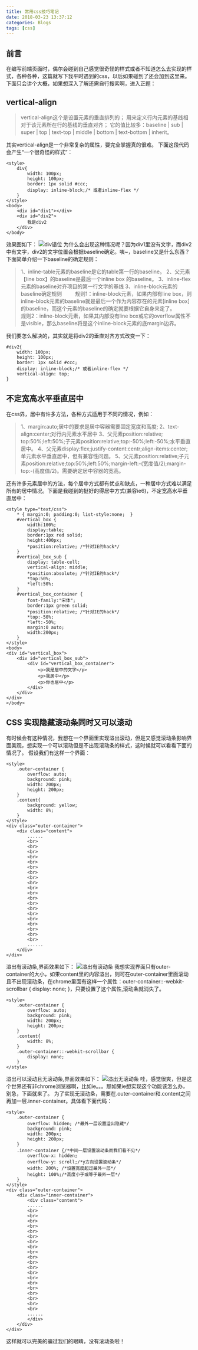 ```yaml
---
title: 常用css技巧笔记
date: 2018-03-23 13:37:12
categories: Blogs
tags: [css]
---
```

## 前言
在编写前端页面时，偶尔会碰到自己感觉很奇怪的样式或者不知道怎么去实现的样式，各种各种，这篇就写下我平时遇到的css，以后如果碰到了还会加到这里来。<!--more-->
下面只会讲个大概，如果想深入了解还需自行搜索啊，进入正题：
## vertical-align
> vertical-align这个是设置元素的垂直排列的；
用来定义行内元素的基线相对于该元素所在行的基线的垂直对齐；
它的值比较多：baseline | sub | super | top | text-top | middle | bottom | text-bottom | inherit。

其实vertical-align是一个非常复杂的属性，要完全掌握真的很难。
下面这段代码会产生“一个很奇怪的样式”：
```
<style>
	div{
		width: 100px;
		height: 100px;
		border: 1px solid #ccc;
		display: inline-block;/* 或者inline-flex */
	}
</style>
<body>
	<div id="div1"></div>
	<div id="div2">
		我是div2
	</div>
</body>
```
效果图如下：
![div错位](/img/常用css笔记/1.png)
为什么会出现这种情况呢？因为div1里没有文字，而div2中有文字，div2的文字位置会根据baseline确定。咦~，baseline又是什么东西？下面简单介绍一下baseline的确定规则：
> 1、inline-table元素的baseline是它的table第一行的baseline。
2、父元素【line box】的baseline是最后一个inline box 的baseline。
3、inline-flex元素的baseline对齐项目的第一行文字的基线 
3、inline-block元素的baseline确定规则
&ensp;&ensp;&ensp;&ensp; 规则1：inline-block元素，如果内部有line box，则inline-block元素的baseline就是最后一个作为内容存在的元素[inline box]的baseline，而这个元素的baseline的确定就要根据它自身来定了。
&ensp;&ensp;&ensp;&ensp; 规则2：inline-block元素，如果其内部没有line box或它的overflow属性不是visible，那么baseline将是这个inline-block元素的底margin边界。

我们要怎么解决的，其实就是将div2的垂直对齐方式改变一下：
```
#div2{
	width: 100px;
	height: 100px;
	border: 1px solid #ccc;
	display: inline-block;/* 或者inline-flex */
	vertical-align: top;
}
```

## 不定宽高水平垂直居中
在css界，居中有许多方法，各种方式适用于不同的情况，例如：
> 1、margin:auto;居中的要求是居中容器需要固定宽度和高度; 
> 2、text-align:center;对行内元素水平居中
> 3、父元素position:relative; top:50%;left:50%;子元素position:relative;top:-50%;left:-50%;水平垂直居中。
> 4、父元素display:flex;justify-content:centr;align-items:center;单元素水平垂直居中，但有兼容性问题。
> 5、父元素position:relative;子元素position:relative;top:50%;left:50%;margin-left:-(宽度值/2);margin-top:-(高度值/2)。需要确定居中容器的宽高。

还有许多元素居中的方法，每个居中方式都有优点和缺点，一种居中方式难以满足所有的居中情况。下面是我碰到的挺好的得居中方式(兼容ie6)，不定宽高水平垂直居中：
```
<style type="text/css">
    * { margin:0; padding:0; list-style:none;  }
    #vertical_box {
        width:100%;
        display:table;
        border:1px red solid;
        height:400px;
        *position:relative; /*针对IE的hack*/
    }
    #vertical_box_sub {
        display: table-cell;
        vertical-align: middle;
        *position:absolute; /*针对IE的hack*/
        *top:50%;
        *left:50%;
    }
    #vertical_box_container {
        font-family:"宋体";
        border:1px green solid;
        *position:relative; /*针对IE的hack*/
        *top:-50%;
        *left:-50%;
        margin:0 auto;
        width:200px;
    }
</style>
<body>
<div id="vertical_box">
    <div id="vertical_box_sub">
        <div id="vertical_box_container">
            <p>我是居中的文字</p>
            <p>我居中</p>
            <p>你也居中</p>
        </div>
    </div>
</div>
</body>
```

## CSS 实现隐藏滚动条同时又可以滚动
有时候会有这种情况，我想在一个界面里实现溢出滚动，但是又感觉滚动条影响界面美观，想实现一个可以滚动但是不出现滚动条的样式，这时候就可以看看下面的情况了。
假设我们有这样一个界面：
```
<style>
    .outer-container {
        overflow: auto;
        background: pink; 
        width: 200px;
        height: 200px;
    }
    .content{
        background: yellow;
        width: 8%;
    }
</style>
<div class="outer-container">
    <div class="content">
        ......
        <br>
        <br>
        <br>
        <br>
        <br>
        <br>
        <br>
        <br>
        <br>
        <br>
        <br>
        <br>
        <br>
        <br>
        <br>
        <br>
        <br>
        <br>
        <br>
        <br>
        ......
    </div>
</div>
```
溢出有滚动条,界面效果如下：
![溢出有滚动条](/img/常用css笔记/2.png)
我想实现界面只有outer-container的大小，如果content里的内容溢出，则可在outer-container里面滚动且不出现滚动条，在chrome里面有这样一个属性：outer-container::-webkit-scrollbar { display: none; }，只要设置了这个属性,滚动条就消失了。
```
<style>
    .outer-container {
        overflow: auto;
        background: pink; 
        width: 200px;
        height: 200px;
    }
    .content{
        width: 8%;
    }
    .outer-container::-webkit-scrollbar { 
        display: none; 
    }
</style>
```
溢出可以滚动且无滚动条,界面效果如下：
![溢出无滚动条](/img/常用css笔记/3.png)
哇，感觉很爽，但是这个世界还有非chrome浏览器啊，比如ie。。。那如果ie想实现这个功能该怎么办，别急，下面就来了。
为了实现无滚动条，需要在.outer-container和.content之间再加一层.inner-container。具体看下面代码：
```
<style>
    .outer-container {
        overflow: hidden; /*最外一层设置溢出隐藏*/
        background: pink; 
        width: 200px;
        height: 200px;
    }
    .inner-container {/*中间一层设置滚动条而我们看不见*/
        overflow-x: hidden;
        overflow-y: scroll;/*y方向设置滚动条*/
        width: 200%; /*设置宽度超过最外一层*/
        height: 100%;/*高度小于或等于最外一层*/
    }
</style>
<div class="outer-container">
    <div class="inner-container">
        <div class="content">
        ......
        <br>
        <br>
        <br>
        <br>
        <br>
        <br>
        <br>
        <br>
        <br>
        <br>
        <br>
        <br>
        <br>
        <br>
        <br>
        <br>
        <br>
        <br>
        <br>
        <br>
        ......
        </div>
    </div>
</div>
```
这样就可以完美的骗过我们的眼睛，没有滚动条啦！